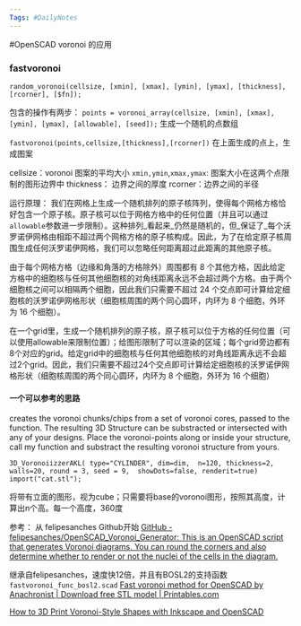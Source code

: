 ```yaml
---
Tags: #DailyNotes 
---
```


#OpenSCAD 
voronoi 的应用

### fastvoronoi

`random_voronoi(cellsize, [xmin], [xmax], [ymin], [ymax], [thickness], [rcorner], [$fn]);`

包含的操作有两步：
`points = voronoi_array(cellsize, [xmin], [xmax], [ymin], [ymax], [allowable], [seed]);` 
	生成一个随机的点数组

`fastvoronoi(points,cellsize,[thickness],[rcorner])`
	在上面生成的点上，生成图案

cellsize：voronoi 图案的平均大小
`xmin,ymin`,`xmax,ymax`: 图案大小在这两个点限制的图形边界中
thickness： 边界之间的厚度
rcorner：边界之间的半径


运行原理：
我们在网格上生成一个随机排列的原子核阵列，使得每个网格方格恰好包含一个原子核。原子核可以位于网格方格中的任何位置（并且可以通过`allowable`参数进一步限制）。这种排列_看起来_仍然是随机的，但_保证了_每个沃罗诺伊网格由相距不超过两个网格方格的原子核构成。因此，为了在给定原子核周围生成任何沃罗诺伊网格，我们可以忽略任何距离超过此距离的其他原子核。

由于每个网格方格（边缘和角落的方格除外）周围都有 8 个其他方格，因此给定方格中的细胞核与任何其他细胞核的对角线距离永远不会超过两个方格。由于两个细胞核之间可以相隔两个细胞，因此我们只需要不超过 24 个交点即可计算给定细胞核的沃罗诺伊网格形状（细胞核周围的两个同心圆环，内环为 8 个细胞，外环为 16 个细胞）。


在一个grid里，生成一个随机排列的原子核，原子核可以位于方格的任何位置（可以使用allowable来限制位置）；给图形限制了可以渲染的区域；每个grid旁边都有8个对应的grid。给定grid中的细胞核与任何其他细胞核的对角线距离永远不会超过2个grid。因此，我们只需要不超过24个交点即可计算给定细胞核的沃罗诺伊网格形状（细胞核周围的两个同心圆环，内环为 8 个细胞，外环为 16 个细胞）




#### 一个可以参考的思路
creates the voronoi chunks/chips from a set of voronoi cores, passed to the function. The resulting 3D Structure can be substracted or intersected with any of your designs. Place the voronoi-points along or inside your structure, call my function and substract the resulting voronoi structure from yours.


`3D_VoronoiizzerAKL( type="CYLINDER", dim=dim,  n=120, thickness=2, walls=20, round = 3, seed = 9,  showDots=false, renderit=true) import("cat.stl");`



将带有立面的图形，视为cube；只需要将base的voronoi图形，按照其高度，计算出n个高。每一个高度，360度








参考：
从 felipesanches Github开始
[GitHub - felipesanches/OpenSCAD\_Voronoi\_Generator: This is an OpenSCAD script that generates Voronoi diagrams. You can round the corners and also determine whether to render or not the nuclei of the cells in the diagram.](https://github.com/felipesanches/OpenSCAD_Voronoi_Generator)

继承自felipesanches，速度快12倍，并且有BOSL2的支持函数 `fastvoronoi_func_bosl2.scad`
[Fast voronoi method for OpenSCAD by Anachronist \| Download free STL model \| Printables.com](https://www.printables.com/model/831732-fast-voronoi-method-for-openscad)


[How to 3D Print Voronoi-Style Shapes with Inkscape and OpenSCAD](https://sesc.eu/posts/print-voronoi-openscad/)

